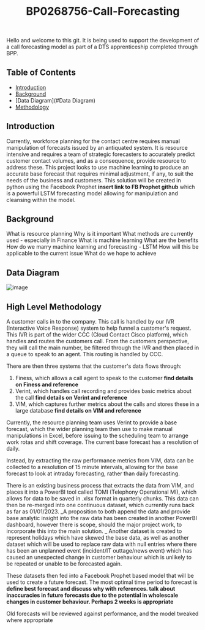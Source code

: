 # 




<h1 align="center"> BP0268756-Call-Forecasting </h1> <br>
<p align="center">
<!--   <a href="https://gitpoint.co/">
    <img alt="GitPoint" title="GitPoint" src="http://i.imgur.com/VShxJHs.png" width="450">
  </a> 
</p>

<p align="center">
  GitHub in your pocket. Built with React Native.
</p>

<p align="center">
  <a href="https://itunes.apple.com/us/app/gitpoint/id1251245162?mt=8">
    <img alt="Download on the App Store" title="App Store" src="http://i.imgur.com/0n2zqHD.png" width="140">
  </a>

  <a href="https://play.google.com/store/apps/details?id=com.gitpoint">
    <img alt="Get it on Google Play" title="Google Play" src="http://i.imgur.com/mtGRPuM.png" width="140">
  </a> -->
</p>

Hello and welcome to this git. It is being used to support the development of a call forecasting model as part of a DTS apprenticeship completed through BPP.

<!-- START doctoc generated TOC please keep comment here to allow auto update -->
<!-- DON'T EDIT THIS SECTION, INSTEAD RE-RUN doctoc TO UPDATE -->
## Table of Contents

- [Introduction](#introduction)
- [Background](##Background)
- [Data Diagram](#Data Diagram)
- [Methodology](#methodology)
<!-- - [Contributors](#contributors)
- [Build Process](#build-process)
- [Backers](#backers-)
- [Sponsors](#sponsors-)
- [Acknowledgments](#acknowledgments) --!>

<!-- END doctoc generated TOC please keep comment here to allow auto update -->

## Introduction

Currently, workforce planning for the contact centre requires manual manipulation of forecasts issued by an antiquated system. It is resource intensive and requires a team of strategic forecasters to accurately predict customer contact volumes, and as a consequence, provide resource to address these. 
This project looks to use machine learning to produce an accurate base forecast that requires minimal adjustment, if any, to suit the needs of the business and customers. This solution will be created in python using the Facebook Prophet **insert link to FB Prophet github** which is a powerful LSTM forecasting model allowing for manipulation and cleansing within the model.

## Background 

What is resource planning
Why is it important
What methods are currently used - especially in Finance
What is machine learning
What are the benefits
How do we marry machine learning and forecasting - LSTM
How will this be applicable to the current issue
What do we hope to achieve

## Data Diagram

![image](https://github.com/user-attachments/assets/32690ffd-8735-4be1-a17c-01223ba29eeb)

## High Level Methodology

A customer calls in to the company. This call is handled by our IVR (Interactive Voice Response) system to help funnel a customer's request.
This IVR is part of the wider CCC (Cloud Contact Cisco platform), which handles and routes the customers call. From the customers perspective, they will call the main number, be filtered through the IVR and then placed in a queue to speak to an agent. This routing is handled by CCC. 

There are then three systems that the customer's data flows through:
1. Finess, which allows a call agent to speak to the customer **find details on Finess and reference**
2. Verint, which handles call recording and provides basic metrics about the call **find details on Verint and reference**
3. VIM, which captures further metrics about the calls and stores these in a large database **find details on VIM and reference**

Currently, the resource planning team uses Verint to provide a base forecast, which the wider planning team then use to make manual manipulations in Excel, before issuing to the scheduling team to arrange work rotas and shift coverage. The current base forecast has a resolution of daily.

Instead, by extracting the raw performance metrics from VIM, data can be collected to a resolution of 15 minute intervals, allowing for the base forecast to look at intraday forecasting, rather than daily forecasting. 

There is an existing business process that extracts the data from VIM, and places it into a PowerBI tool called TOMI (Telephony Operational MI), which allows for data to be saved in .xlsx format in quarterly chunks. This data can then be re-merged into one continuous dataset, which currently runs back as far as 01/01/2023. 
_A proposition to both append the data and provide base analytic insight into the raw data has been created in another PowerBI dashboard, however there is scope, should the major project work, to incorporate this into the main solution. _
Another dataset is created to represent holidays which have skewed the base data, as well as another dataset which will be used to replace raw data with null entries where there has been an unplanned event (incident/IT outtage/news event) which has caused an unexpected change in customer behaviour which is unlikely to be repeated or unable to be forecasted again.

These datasets then fed into a Facebook Prophet based model that will be used to create a future forecast. The most optimal time period to forecast is **define best forecast and discuss why with references. talk about inaccuracies in future forecasts due to the potential in wholescale changes in customer behaviour. Perhaps 2 weeks is appropriate**

Old forecasts will be reviewed against performance, and the model tweaked where appropriate



<!-- View repository and user information, control your notifications and even manage your issues and pull requests. Built with React Native, GitPoint is one of the most feature-rich unofficial GitHub clients that is 100% free.

**Available for both iOS and Android.**

<p align="center">
  <img src = "http://i.imgur.com/HowF6aM.png" width=350>
</p>

## Features

A few of the things you can do with GitPoint:

* View user activity feed
* Communicate on your issue and pull request conversations
* Close or lock issues
* Apply labels and assignees
* Review and merge pull requests
* Create new issues
* Star, watch and fork repositories
* Control your unread and participating notifications
* Easily search for any user or repository

<p align="center">
  <img src = "http://i.imgur.com/IkSnFRL.png" width=700>
</p>

<p align="center">
  <img src = "http://i.imgur.com/0iorG20.png" width=700>
</p>

## Feedback

Feel free to send us feedback on [Twitter](https://twitter.com/gitpointapp) or [file an issue](https://github.com/gitpoint/git-point/issues/new). Feature requests are always welcome. If you wish to contribute, please take a quick look at the [guidelines](./CONTRIBUTING.md)!

If there's anything you'd like to chat about, please feel free to join our [Gitter chat](https://gitter.im/git-point)!

## Contributors

This project follows the [all-contributors](https://github.com/kentcdodds/all-contributors) specification and is brought to you by these [awesome contributors](./CONTRIBUTORS.md).

## Build Process

- Follow the [React Native Guide](https://facebook.github.io/react-native/docs/getting-started.html) for getting started building a project with native code. **A Mac is required if you wish to develop for iOS.**
- Clone or download the repo
- `yarn` to install dependencies
- `yarn run link` to link react-native dependencies
- `yarn start:ios` to start the packager and run the app in the iOS simulator (`yarn start:ios:logger` will boot the application with [redux-logger](<https://github.com/evgenyrodionov/redux-logger>))
- `yarn start:android` to start the packager and run the app in the the Android device/emulator (`yarn start:android:logger` will boot the application with [redux-logger](https://github.com/evgenyrodionov/redux-logger))

Please take a look at the [contributing guidelines](./CONTRIBUTING.md) for a detailed process on how to build your application as well as troubleshooting information.

**Development Keys**: The `CLIENT_ID` and `CLIENT_SECRET` in `api/index.js` are for development purposes and do not represent the actual application keys. Feel free to use them or use a new set of keys by creating an [OAuth application](https://github.com/settings/applications/new) of your own. Set the "Authorization callback URL" to `gitpoint://welcome`.

## Backers [![Backers on Open Collective](https://opencollective.com/git-point/backers/badge.svg)](#backers)

Thank you to all our backers! 🙏 [[Become a backer](https://opencollective.com/git-point#backer)]

<a href="https://opencollective.com/git-point#backers" target="_blank"><img src="https://opencollective.com/git-point/backers.svg?width=890"></a>

## Sponsors [![Sponsors on Open Collective](https://opencollective.com/git-point/sponsors/badge.svg)](#sponsors)

Support this project by becoming a sponsor. Your logo will show up here with a link to your website. [[Become a sponsor](https://opencollective.com/git-point#sponsor)]

<a href="https://opencollective.com/git-point/sponsor/0/website" target="_blank"><img src="https://opencollective.com/git-point/sponsor/0/avatar.svg"></a>
<a href="https://opencollective.com/git-point/sponsor/1/website" target="_blank"><img src="https://opencollective.com/git-point/sponsor/1/avatar.svg"></a>
<a href="https://opencollective.com/git-point/sponsor/2/website" target="_blank"><img src="https://opencollective.com/git-point/sponsor/2/avatar.svg"></a>
<a href="https://opencollective.com/git-point/sponsor/3/website" target="_blank"><img src="https://opencollective.com/git-point/sponsor/3/avatar.svg"></a>
<a href="https://opencollective.com/git-point/sponsor/4/website" target="_blank"><img src="https://opencollective.com/git-point/sponsor/4/avatar.svg"></a>
<a href="https://opencollective.com/git-point/sponsor/5/website" target="_blank"><img src="https://opencollective.com/git-point/sponsor/5/avatar.svg"></a>
<a href="https://opencollective.com/git-point/sponsor/6/website" target="_blank"><img src="https://opencollective.com/git-point/sponsor/6/avatar.svg"></a>
<a href="https://opencollective.com/git-point/sponsor/7/website" target="_blank"><img src="https://opencollective.com/git-point/sponsor/7/avatar.svg"></a>
<a href="https://opencollective.com/git-point/sponsor/8/website" target="_blank"><img src="https://opencollective.com/git-point/sponsor/8/avatar.svg"></a>
<a href="https://opencollective.com/git-point/sponsor/9/website" target="_blank"><img src="https://opencollective.com/git-point/sponsor/9/avatar.svg"></a>

## Acknowledgments

Thanks to [JetBrains](https://www.jetbrains.com) for supporting us with a [free Open Source License](https://www.jetbrains.com/buy/opensource). --!>
